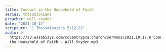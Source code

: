 ```yaml
---
title: Conduct in the Household of Faith
series: thessalonians
preacher: will-snyder
date: '2021-10-17'
scripture: '1 Thessalonians 5:12-22'
audio: >-
  https://s3.wasabisys.com/coventrypca.church/sermons/2021.10.17.A Conduct in
  the Household of Faith - Will Snyder.mp3
---
```

